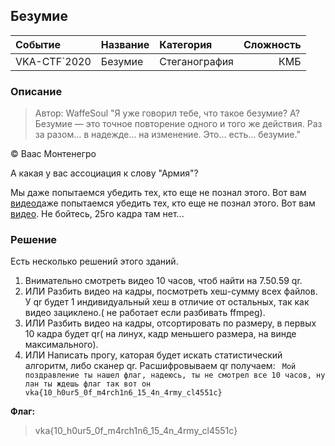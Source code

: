 ## Безумие

| Событие | Название | Категория | Сложность |
|:--------|:---------|:----------|----------:|
| VKA-CTF`2020 | Безумие | Стеганография  | КМБ |


### Описание
> Автор: WaffeSoul
> "Я уже говорил тебе, что такое безумие? А? Безумие — это точное повторение одного и того же действия. Раз за разом… в надежде… на изменение. Это… есть… безумие."

© Ваас Монтенегро

А какая у вас ассоциация к слову "Армия"?

Мы даже попытаемся убедить тех, кто еще не познал этого. Вот вам [видео](https://youtu.be/reqO8ue4Gw0)даже попытаемся убедить тех, кто еще не познал этого. Вот вам [видео](https://youtu.be/reqO8ue4Gw0). Не бойтесь, 25го кадра там нет...

### Решение 

Есть несколько решений этого зданий.
1. Внимательно смотреть видео 10 часов, чтоб найти на 7.50.59 qr.
2.  ИЛИ Разбить видео на кадры, посмотреть хеш-сумму всех файлов. У qr будет 1 индивидуальный хеш в отличие от остальных, так как видео зациклено.( не работает если разбивать ffmpeg).
3. ИЛИ Разбить видео на кадры, отсортировать по размеру, в первых 10 кадра будет qr( на линух, кадр меньшего размера, на винде максимального).
4. ИЛИ Написать прогу, каторая будет искать статистический алгоритм, либо сканер qr.
Расшифровываем qr получаем:
``` Мой поздравление ты нашел флаг, надеюсь, ты не смотрел все 10 часов, ну лан ты ждешь флаг так вот он vka{10_h0ur5_0f_m4rch1n6_15_4n_4rmy_cl4551c}```

**Флаг:**

>vka{10_h0ur5_0f_m4rch1n6_15_4n_4rmy_cl4551c}
